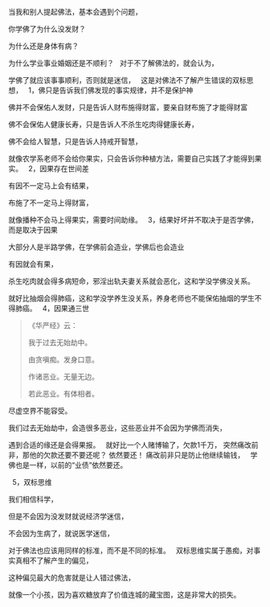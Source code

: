 当我和别人提起佛法，基本会遇到个问题，

你学佛了为什么没发财？

为什么还是身体有病？

为什么学业事业婚姻还是不顺利？
&nbsp;
对于不了解佛法的，就会认为，

学佛了就应该事事顺利，否则就是迷信，
&nbsp;
这是对佛法不了解产生错误的双标思想，
&nbsp;
1，佛只是告诉我们佛发现的事实规律，并不是保护神

佛并不会保佑人发财，只是告诉人财布施得财富，要亲自财布施了才能得财富

佛不会保佑人健康长寿，只是告诉人不杀生吃肉得健康长寿，

佛不会给人智慧，只是告诉人持戒开智慧，

就像农学系老师不会给你果实，只会告诉你种植方法，需要自己实践了才能得到果实。
&nbsp;
2，因果存在世间差

有因不一定马上会有结果，

布施了不一定马上得财富，

就像播种不会马上得果实，需要时间助缘。
&nbsp;
3，结果好坏并不取决于是否学佛，而是取决于因果

大部分人是半路学佛，在学佛前会造业，学佛后也会造业

有因就会有果，

杀生吃肉就会得多病短命，邪淫出轨夫妻关系就会恶化，这和学没学佛没关系。

就好比抽烟会得肺癌，这和学没学养生没关系，养身老师也不能保佑抽烟的学生不得肺癌。
&nbsp;
4，因果通三世

> 《华严经》云： 
> 
> 我于过去无始劫中。
> 
> 由贪嗔痴。发身口意。
> 
> 作诸恶业。无量无边。
> 
> 若此恶业。有体相者。

尽虚空界不能容受。

我们过去无始劫中，会造很多恶业，这些恶业并不会因为学佛而消失，

遇到合适的缘还是会得果报。
&nbsp;
就好比一个人赌博输了，欠款1千万，
突然痛改前非，那他的欠款还要不要还呢？
依然要还！
痛改前非只是防止他继续输钱，
&nbsp;
学佛也是一样，以前的“业债”依然要还。

&nbsp;
5，双标思维

我们相信科学，

但是不会因为没发财就说经济学迷信，

不会因为生病了，就说医学迷信，

对于佛法也应该用同样的标准，而不是不同的标准。
&nbsp;
双标思维实属于愚痴，对事实真相不了解产生的偏见，

这种偏见最大的危害就是让人错过佛法，

就像一个小孩，因为喜欢糖放弃了价值连城的藏宝图，这是非常大的损失。